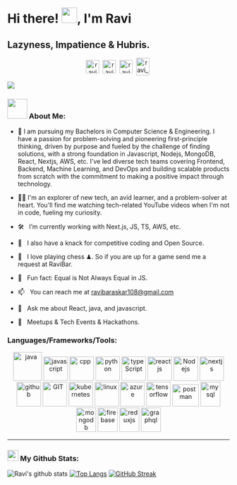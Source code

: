 # Hi there! <img src="https://github.com/TheDudeThatCode/TheDudeThatCode/blob/master/Assets/Hi.gif" width="35" />, I'm Ravi
## Lazyness, Impatience & Hubris.
<p align="center">
<a href="https://x.com/ravibaraskar007" target="blank"><img align="center" src="https://cdn.jsdelivr.net/npm/simple-icons@3.0.1/icons/twitter.svg" alt="ravibar" height="30" width="30" /></a>&nbsp;
<a href="https://www.linkedin.com/in/ravi-baraskar-ab819b232" target="blank"><img align="center" src="https://cdn.jsdelivr.net/npm/simple-icons@3.0.1/icons/linkedin.svg" alt="ravibar" height="30" width="30" /></a>&nbsp;
<a href="https://www.instagram.com/_ravi_baraskar" target="blank"><img align="center" src="https://cdn.jsdelivr.net/npm/simple-icons@3.0.1/icons/instagram.svg" alt="ravibar" height="30" width="30" /></a>&nbsp;
<a href="http://discord.com/users/ravi_102" target="blank"><img align="center" src="https://cdn.jsdelivr.net/npm/simple-icons@3.0.1/icons/discord.svg" alt="ravi_102" height="40" width="30" /></a>&nbsp;
</p>

![](https://camo.githubusercontent.com/992babdffd8c74a1502de375fbdf7e4d54773242/68747470733a2f2f6d656469612e67697068792e636f6d2f6d656469612f53576f536b4e36447854737a71494b4571762f67697068792e676966)

### <img src="https://github.com/TheDudeThatCode/TheDudeThatCode/blob/master/Assets/Developer.gif" width="45" /> About Me:
- 🏦 I am pursuing my Bachelors in Computer Science & Engineering. I have a passion for problem-solving and pioneering first-principle thinking, driven by purpose and fueled by the challenge of finding solutions, with a strong foundation in Javascript, Nodejs, MongoDB, React, Nextjs, AWS, etc. I've led diverse tech teams covering Frontend, Backend, Machine Learning, and DevOps and building scalable products from scratch with the commitment to making a positive impact through technology.
- 🧑‍💻 I'm an explorer of new tech, an avid learner, and a problem-solver at heart. You'll find me watching tech-related YouTube videos when I'm not in code, fueling my curiosity.
  
- 🛠 &nbsp; I’m currently working with Next.js, JS, TS, AWS, etc.
- 🚀 &nbsp; I also have a knack for competitive coding and Open Source.
- 👯 &nbsp;  I love playing chess ♟. So if you are up for a game send me a request at RaviBar.
- 👾 &nbsp; Fun fact: Equal is Not Always Equal in JS.
- 📫 &nbsp; You can reach me at ravibaraskar108@gmail.com
- 💬 &nbsp; Ask me about React, java, and javascript.
- 🍕 &nbsp; Meetups & Tech Events & Hackathons.
### Languages/Frameworks/Tools:
<p align="center">
      <img src="https://www.vectorlogo.zone/logos/java/java-icon.svg" alt="java" width="65" height="65"/> 
      <img src="https://www.vectorlogo.zone/logos/javascript/javascript-icon.svg" alt="javascript" width="55" height="55"/>
      <img src="https://www.vectorlogo.zone/logos/isocpp/isocpp-icon.svg" alt="cpp" width="55" height="55"/>
      <img src="https://www.vectorlogo.zone/logos/python/python-icon.svg" alt="python" width="55" height="55"/>
      <img src="https://www.vectorlogo.zone/logos/typescriptlang/typescriptlang-icon.svg" alt="typeScript" width="55" height="55"/>
      <img src="https://www.vectorlogo.zone/logos/reactjs/reactjs-icon.svg" alt="reactjs" width="55" height="55"/>
      <img src="https://www.vectorlogo.zone/logos/nodejs/nodejs-horizontal.svg" alt="Nodejs" width="55" height="55"/>
      <img src="https://www.vectorlogo.zone/logos/nextjs/nextjs-icon.svg" alt="nextjs" width="55" height="55"/>
      <img src="https://www.vectorlogo.zone/logos/github/github-tile.svg" alt="github" width="55" height="55"/>
      <img src="https://www.vectorlogo.zone/logos/git-scm/git-scm-icon.svg" alt="GIT" width="55" height="55"/> 
      <img src="https://www.vectorlogo.zone/logos/kubernetes/kubernetes-icon.svg" alt="kubernetes" width="55" height="55"/>
      <img src="https://www.vectorlogo.zone/logos/linux/linux-icon.svg" alt="linux" width="55" height="55"/>
      <img src="https://www.vectorlogo.zone/logos/microsoft_azure/microsoft_azure-icon.svg" alt="azure" width="55" height="55"/>
      <img src="https://www.vectorlogo.zone/logos/tensorflow/tensorflow-ar21.svg" alt="tensorflow" width="55" height="55"/>
      <img src="https://www.vectorlogo.zone/logos/postman/postman.svg" alt="postman" width="60" height="50"/>
      <img src="https://www.vectorlogo.zone/logos/mysql/mysql-icon.svg" alt="mysql" width="45" height="55"/>
      <img src="https://www.vectorlogo.zone/logos/mongodb/mongodb-icon.svg" alt="mongodb" width="45" height="55"/>
      <img src="https://www.vectorlogo.zone/logos/firebase/firebase-icon.svg" alt="firebase" width="45" height="55"/>
      <img src="https://www.vectorlogo.zone/logos/js_redux/js_redux-icon.svg" alt="reduxjs" width="45" height="55"/>
      <img src="https://www.vectorlogo.zone/logos/graphql/graphql-icon.svg" alt="graphql" width="45" height="55"/>

</p>

---
### <img src='https://media1.giphy.com/media/du3J3cXyzhj75IOgvA/giphy.gif?cid=ecf05e47x2g034i9pzwtzzsd3xgg2w9nr94t4tflbbgo3008&rid=giphy.gif' width='25' /> My Github Stats:
![Ravi's github stats](https://github-readme-stats.vercel.app/api?username=RaviBar&show_icons=true&title_color=ffc857&icon_color=8ac926&text_color=daf7dc&bg_color=151515&hide=issues&count_private=true&include_all_commits=true)
[![Top Langs](https://github-readme-stats.vercel.app/api/top-langs/?username=RaviBar&layout=compact&text_color=daf7dc&bg_color=151515&hide=css,html,php)](https://github.com/RaviBar/github-readme-stats)
[![GitHub Streak](https://github-readme-streak-stats.herokuapp.com/?user=RaviBar&theme=dark)](https://git.io/streak-stats)
